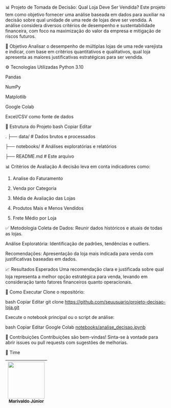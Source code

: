 📊 Projeto de Tomada de Decisão: Qual Loja Deve Ser Vendida?
Este projeto tem como objetivo fornecer uma análise baseada em dados para auxiliar na decisão sobre qual unidade de uma rede de lojas deve ser vendida. A análise considera diversos critérios de desempenho e sustentabilidade financeira, com foco na maximização do valor da empresa e mitigação de riscos futuros.

🧠 Objetivo
Analisar o desempenho de múltiplas lojas de uma rede varejista e indicar, com base em critérios quantitativos e qualitativos, qual loja apresenta as maiores justificativas estratégicas para ser vendida.

⚙️ Tecnologias Utilizadas
Python 3.10

Pandas

NumPy

Matplotlib

Google Colab

Excel/CSV como fonte de dados

📁 Estrutura do Projeto
bash
Copiar
Editar

.
├── data/                 # Dados brutos e processados

├── notebooks/            # Análises exploratórias e relatórios

├── README.md             # Este arquivo

📊 Critérios de Avaliação
A decisão leva em conta indicadores como:

1. Analise do Faturamento

2. Venda por Categoria
   
3. Média de Avaliação das Lojas

4. Produtos Mais e Menos Vendidos
   
5. Frete Médio por Loja


✅ Metodologia
Coleta de Dados: Reunir dados históricos e atuais de todas as lojas.

Análise Exploratória: Identificação de padrões, tendências e outliers.

Recomendações: Apresentação da loja mais indicada para venda com justificativas baseadas em dados.

📈 Resultados Esperados
Uma recomendação clara e justificada sobre qual loja representa a melhor opção estratégica para venda, levando em consideração tanto fatores financeiros quanto operacionais.

🧾 Como Executar
Clone o repositório:

bash
Copiar
Editar
git clone https://github.com/seuusuario/projeto-decisao-loja.git

Execute o notebook principal ou o script de análise:

bash
Copiar
Editar
Google Colab [notebooks/analise_decisao.ipynb](https://colab.research.google.com/drive/1LbiQ7e8GocytBGiDaZYdoH4bfy1EmDCM?usp=sharing)

📌 Contribuições
Contribuições são bem-vindas! Sinta-se à vontade para abrir issues ou pull requests com sugestões de melhorias.

👥 Time

| [<img loading="lazy" src="https://avatars.githubusercontent.com/u/7611162?v=4" width=115><br><sub>Marivaldo Júnior</sub>](https://github.com/marivajsj) |
| :---: | 
